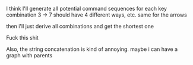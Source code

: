 I think I'll generate all potential command sequences for each key combination
3 -> 7 should have 4 different ways, etc.
same for the arrows

then i'll just derive all combinations and get the shortest one

Fuck this shit

Also, the string concatenation is kind of annoying.
maybe i can have a graph with parents
